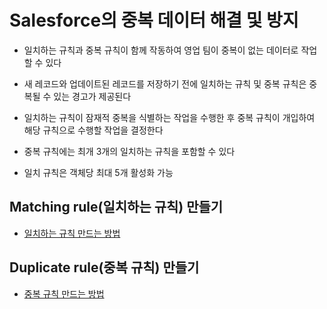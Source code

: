 # Salesforce의 중복 데이터 해결 및 방지

 - 일치하는 규칙과 중복 규칙이 함께 작동하여 영업 팀이 중복이 없는 데이터로 작업할 수 있다

 - 새 레코드와 업데이트된 레코드를 저장하기 전에 일치하는 규칙 및 중복 규칙은 중복될 수 있는 경고가 제공된다

 - 일치하는 규칙이 잠재적 중복을 식별하는 작업을 수행한 후 중복 규칙이 개입하여 해당 규칙으로 수행할 작업을 결정한다

 - 중복 규칙에는 최개 3개의 일치하는 규칙을 포함할 수 있다

 - 일치 규칙은 객체당 최대 5개 활성화 가능

## Matching rule(일치하는 규칙) 만들기

 - [일치하는 규칙 만드는 방법](https://trailhead.salesforce.com/ko/content/learn/modules/sales_admin_duplicate_management/sales_admin_duplicate_management_unit_2?trailmix_creator_id=strailhead&trailmix_slug=prepare-for-your-salesforce-administrator-credential)

## Duplicate rule(중복 규칙) 만들기

 - [중복 규칙 만드는 방법](https://trailhead.salesforce.com/ko/content/learn/modules/sales_admin_duplicate_management/sales_admin_duplicate_management_unit_2?trailmix_creator_id=strailhead&trailmix_slug=prepare-for-your-salesforce-administrator-credential)
